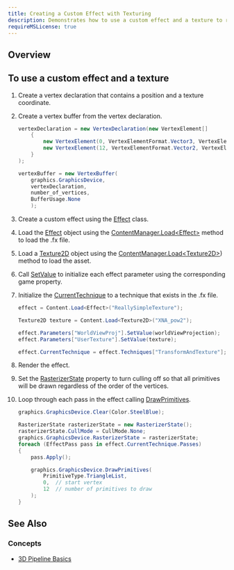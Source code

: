 ```yaml
---
title: Creating a Custom Effect with Texturing
description: Demonstrates how to use a custom effect and a texture to render a 3D object.
requireMSLicense: true
---
```


## Overview

## To use a custom effect and a texture

1. Create a vertex declaration that contains a position and a texture coordinate.

2. Create a vertex buffer from the vertex declaration.

    ``` csharp
    vertexDeclaration = new VertexDeclaration(new VertexElement[]
        {
            new VertexElement(0, VertexElementFormat.Vector3, VertexElementUsage.Position, 0),
            new VertexElement(12, VertexElementFormat.Vector2, VertexElementUsage.TextureCoordinate, 0)
        }
    );
    
    vertexBuffer = new VertexBuffer(
        graphics.GraphicsDevice,
        vertexDeclaration,
        number_of_vertices,
        BufferUsage.None
        );
    ```

3. Create a custom effect using the [Effect](xref:Microsoft.Xna.Framework.Graphics.Effect) class.

4. Load the [Effect](xref:Microsoft.Xna.Framework.Graphics.Effect) object using the [ContentManager.Load\<Effect\>](xref:Microsoft.Xna.Framework.Content.ContentManager) method to load the .fx file.

5. Load a [Texture2D](xref:Microsoft.Xna.Framework.Graphics.Texture2D) object using the [ContentManager.Load\<Texture2D\>](xref:Microsoft.Xna.Framework.Content.ContentManager)) method to load the asset.

6. Call [SetValue](xref:Microsoft.Xna.Framework.Graphics.Effect) to initialize each effect parameter using the corresponding game property.

7. Initialize the [CurrentTechnique](xref:Microsoft.Xna.Framework.Graphics.Effect) to a technique that exists in the .fx file.

    ``` csharp
    effect = Content.Load<Effect>("ReallySimpleTexture");
    
    Texture2D texture = Content.Load<Texture2D>("XNA_pow2");
    
    effect.Parameters["WorldViewProj"].SetValue(worldViewProjection);
    effect.Parameters["UserTexture"].SetValue(texture);
    
    effect.CurrentTechnique = effect.Techniques["TransformAndTexture"];
    ```

8. Render the effect.

9. Set the [RasterizerState](xref:Microsoft.Xna.Framework.Graphics.RasterizerState) property to turn culling off so that all primitives will be drawn regardless of the order of the vertices.

10. Loop through each pass in the effect calling [DrawPrimitives](https://msdn.microsoft.com/en-us/library/m:microsoft.xna.framework.graphics.graphicsdevice.drawprimitives\(microsoft.xna.framework.graphics.primitivetype%2csystem.int32%2csystem.int32\)).

    ``` csharp
    graphics.GraphicsDevice.Clear(Color.SteelBlue);
    
    RasterizerState rasterizerState = new RasterizerState();
    rasterizerState.CullMode = CullMode.None;
    graphics.GraphicsDevice.RasterizerState = rasterizerState;
    foreach (EffectPass pass in effect.CurrentTechnique.Passes)
    {
        pass.Apply();
    
        graphics.GraphicsDevice.DrawPrimitives(
            PrimitiveType.TriangleList,
            0,  // start vertex
            12  // number of primitives to draw
        );
    }
    ```

## See Also

### Concepts

- [3D Pipeline Basics](../../whatis/graphics/WhatIs_3DRendering.md)
